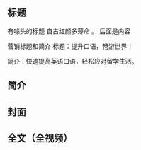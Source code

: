 ## 标题

有噱头的标题
自古红颜多薄命 。 后面是内容

营销标题和简介
标题：提升口语，畅游世界！

简介：快速提高英语口语，轻松应对留学生活。

## 简介

## 封面

## 全文（全视频）

